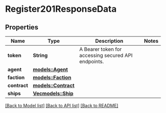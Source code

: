 # Register201ResponseData

## Properties

Name | Type | Description | Notes
------------ | ------------- | ------------- | -------------
**token** | **String** | A Bearer token for accessing secured API endpoints. | 
**agent** | [**models::Agent**](Agent.md) |  | 
**faction** | [**models::Faction**](Faction.md) |  | 
**contract** | [**models::Contract**](Contract.md) |  | 
**ships** | [**Vec<models::Ship>**](Ship.md) |  | 

[[Back to Model list]](../README.md#documentation-for-models) [[Back to API list]](../README.md#documentation-for-api-endpoints) [[Back to README]](../README.md)


